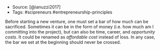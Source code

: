 - Source: [@ianuzzi2017]
- Tags: #scipreneurs #entrepreneurship-principles

Before starting a new venture, one must set a bar of how much can be sacrificed. Sometimes it can be in the form of money (i.e. how much am I committing into the project), but can also be time, career, and *opportunity costs*. It could be renamed as *affordable cost* instead of loss. In any case, the bar we set at the beginning should never be crossed. 

